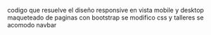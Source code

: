 codigo que resuelve el diseño responsive en vista mobile y desktop
maqueteado de paginas con bootstrap
se modifico css y talleres
se acomodo navbar
